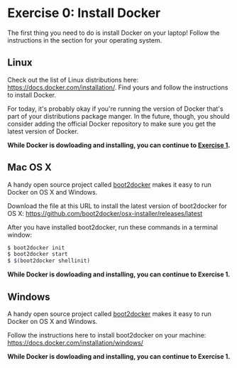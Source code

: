 # Exercise 0: Install Docker

The first thing you need to do is install Docker on your laptop! Follow the instructions in the section for your operating system.

## Linux

Check out the list of Linux distributions here: https://docs.docker.com/installation/. Find yours and follow the instructions to install Docker.

For today, it's probably okay if you're running the version of Docker that's part of your distributions package manger. In the future, though, you should consider adding the official Docker repository to make sure you get the latest version of Docker.

**While Docker is dowloading and installing, you can continue to [Exercise 1](exercise-1.md).**

## Mac OS X

A handy open source project called [boot2docker](https://github.com/boot2docker/boot2docker) makes it easy to run Docker on OS X and Windows.

Download the file at this URL to install the latest version of boot2docker for OS X: https://github.com/boot2docker/osx-installer/releases/latest

After you have installed boot2docker, run these commands in a terminal window:

```bash
$ boot2docker init
$ boot2docker start
$ $(boot2docker shellinit)
```

**While Docker is dowloading and installing, you can continue to Exercise 1.**

## Windows

A handy open source project called [boot2docker](https://github.com/boot2docker/boot2docker) makes it easy to run Docker on OS X and Windows.

Follow the instructions here to install boot2docker on your machine: https://docs.docker.com/installation/windows/

**While Docker is dowloading and installing, you can continue to Exercise 1.**